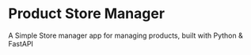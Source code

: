 # Product Store Manager

A Simple Store manager app for managing products, built with Python & FastAPI
